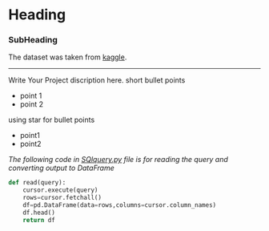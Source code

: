 # Heading
### SubHeading
The dataset was taken from [kaggle](https://github.com/DhruvTokas112/Sales-project/blob/main/SQLquery.py).

---
Write Your Project discription here.
short bullet points
- point 1
- point 2

using star for bullet points
* point1
* point2

_The following code in [SQlquery.py](https://github.com/DhruvTokas112/Sales-project/blob/main/SQLquery.py) file is for reading the query and converting output to DataFrame_
```python
def read(query):
    cursor.execute(query)
    rows=cursor.fetchall()
    df=pd.DataFrame(data=rows,columns=cursor.column_names)
    df.head()
    return df
```
